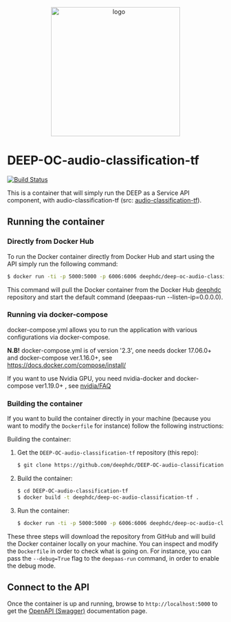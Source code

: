 <div align="center">
<img src="https://marketplace.deep-hybrid-datacloud.eu/images/logo-deep.png" alt="logo" width="300"/>
</div>

# DEEP-OC-audio-classification-tf

[![Build Status](https://jenkins.indigo-datacloud.eu:8080/buildStatus/icon?job=Pipeline-as-code/DEEP-OC-org/DEEP-OC-audio-classification-tf/master)](https://jenkins.indigo-datacloud.eu:8080/job/Pipeline-as-code/job/DEEP-OC-org/job/DEEP-OC-audio-classification-tf/job/master)

This is a container that will simply run the DEEP as a Service API component,
with audio-classification-tf (src: [audio-classification-tf](https://github.com/deephdc/audio-classification-tf)).

    
## Running the container

### Directly from Docker Hub

To run the Docker container directly from Docker Hub and start using the API
simply run the following command:

```bash
$ docker run -ti -p 5000:5000 -p 6006:6006 deephdc/deep-oc-audio-classification-tf
```

This command will pull the Docker container from the Docker Hub
[deephdc](https://hub.docker.com/u/deephdc/) repository and start the default command (deepaas-run --listen-ip=0.0.0.0).

### Running via docker-compose

docker-compose.yml allows you to run the application with various configurations via docker-compose.

**N.B!** docker-compose.yml is of version '2.3', one needs docker 17.06.0+ and docker-compose ver.1.16.0+, see https://docs.docker.com/compose/install/

If you want to use Nvidia GPU, you need nvidia-docker and docker-compose ver1.19.0+ , see [nvidia/FAQ](https://github.com/NVIDIA/nvidia-docker/wiki/Frequently-Asked-Questions#do-you-support-docker-compose)


### Building the container

If you want to build the container directly in your machine (because you want
to modify the `Dockerfile` for instance) follow the following instructions:

Building the container:

1. Get the `DEEP-OC-audio-classification-tf` repository (this repo):

    ```bash
    $ git clone https://github.com/deephdc/DEEP-OC-audio-classification-tf
    ```

2. Build the container:

    ```bash
    $ cd DEEP-OC-audio-classification-tf
    $ docker build -t deephdc/deep-oc-audio-classification-tf .
    ```

3. Run the container:

    ```bash
    $ docker run -ti -p 5000:5000 -p 6006:6006 deephdc/deep-oc-audio-classification-tf
    ```

These three steps will download the repository from GitHub and will build the
Docker container locally on your machine. You can inspect and modify the
`Dockerfile` in order to check what is going on. For instance, you can pass the
`--debug=True` flag to the `deepaas-run` command, in order to enable the debug
mode.


## Connect to the API

Once the container is up and running, browse to `http://localhost:5000` to get
the [OpenAPI (Swagger)](https://www.openapis.org/) documentation page.
